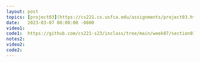 ```yaml
---
layout: post
topics: [project03](https://cs221.cs.usfca.edu/assignments/project03.html) announced, recursion
date:   2023-03-07 08:00:00 -0800
video1: 
code1:  https://github.com/cs221-s23/inclass/tree/main/week07/section01
notes2: 
video2: 
code2:  
---
```

